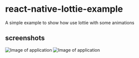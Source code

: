 # react-native-lottie-example

A simple example to show how use lottie with some animations

## screenshots
![Image of application](https://raw.githubusercontent.com/g3r4n/react-native-lottie-example/master/screenshots/listOfAnimations.png)
![Image of application](https://raw.githubusercontent.com/g3r4n/react-native-lottie-example/master/screenshots/Animation.png)